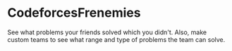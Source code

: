 # CodeforcesFrenemies
See what problems your friends solved which you didn't. Also, make custom teams to see what range and type of problems the team can solve.

